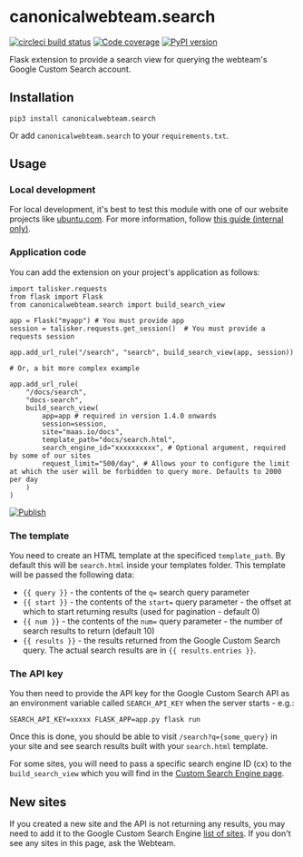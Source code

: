 # canonicalwebteam.search

[![circleci build status](https://circleci.com/gh/canonical-web-and-design/canonicalwebteam.search.svg?style=shield)](https://circleci.com/gh/canonical-web-and-design/canonicalwebteam.search)
[![Code coverage](https://codecov.io/gh/canonical-web-and-design/canonicalwebteam.search/branch/main/graph/badge.svg)](https://codecov.io/gh/canonical-web-and-design/canonicalwebteam.search)
[![PyPI version](https://badge.fury.io/py/canonicalwebteam.search.svg)](https://pypi.org/project/canonicalwebteam.search/)

Flask extension to provide a search view for querying the webteam's Google Custom Search account.

## Installation

`pip3 install canonicalwebteam.search`

Or add `canonicalwebteam.search` to your `requirements.txt`.

## Usage

### Local development

For local development, it's best to test this module with one of our website projects like [ubuntu.com](https://github.com/canonical-web-and-design/ubuntu.com/). For more information, follow [this guide (internal only)](https://discourse.canonical.com/t/how-to-run-our-python-modules-for-local-development/308).

### Application code

You can add the extension on your project's application as follows:

``` python3
import talisker.requests
from flask import Flask
from canonicalwebteam.search import build_search_view

app = Flask("myapp") # You must provide app
session = talisker.requests.get_session()  # You must provide a requests session

app.add_url_rule("/search", "search", build_search_view(app, session))

# Or, a bit more complex example

app.add_url_rule(
    "/docs/search",
    "docs-search",
    build_search_view(
        app=app # required in version 1.4.0 onwards
        session=session,
        site="maas.io/docs",
        template_path="docs/search.html",
        search_engine_id="xxxxxxxxxx", # Optional argument, required by some of our sites
        request_limit="500/day", # Allows your to configure the limit at which the user will be forbidden to query more. Defaults to 2000 per day
    )
)
```

[![Publish](https://github.com/canonical-web-and-design/canonicalwebteam.search/actions/workflows/publish.yaml/badge.svg?branch=main)](https://github.com/canonical-web-and-design/canonicalwebteam.search/actions/workflows/publish.yaml)

### The template

You need to create an HTML template at the specificed `template_path`. By default this will be `search.html` inside your templates folder. This template will be passed the following data:

- `{{ query }}` - the contents of the `q=` search query parameter
- `{{ start }}` - the contents of the `start=` query parameter - the offset at which to start returning results (used for pagination - default 0)
- `{{ num }}` - the contents of the `num=` query parameter - the number of search results to return  (default 10)
- `{{ results }}` - the results returned from the Google Custom Search query. The actual search results are in `{{ results.entries }}`.

### The API key

You then need to provide the API key for the Google Custom Search API  as an environment variable called `SEARCH_API_KEY` when the server starts - e.g.:

```
SEARCH_API_KEY=xxxxx FLASK_APP=app.py flask run
```

Once this is done, you should be able to visit `/search?q={some_query}` in your site and see search results built with your `search.html` template.

For some sites, you will need to pass a specific search engine ID (cx) to the `build_search_view` which you will find in the [Custom Search Engine page](https://cse.google.co.uk/cse/all).

## New sites

If you created a new site and the API is not returning any results, you may need to add it to the Google Custom Search Engine [list of sites](https://cse.google.com/cse/all). If you don't see any sites in this page, ask the Webteam.
